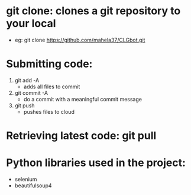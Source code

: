 # git clone: clones a git repository to your local 
- eg: git clone https://github.com/mahela37/CLGbot.git

# Submitting code:

1. git add -A
    - adds all files to commit
2. git commit -A    
    - do a commit with a meaningful commit message
3. git push     
    - pushes files to cloud

# Retrieving latest code: git pull

# Python libraries used in the project: 
- selenium 
- beautifulsoup4

